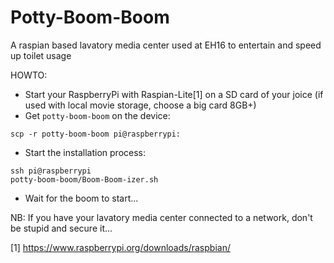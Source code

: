 # Potty-Boom-Boom
A raspian based lavatory media center used at EH16 to entertain and speed up toilet usage

HOWTO:
 - Start your RaspberryPi with Raspian-Lite[1] on a SD card of your joice 
   (if used with local movie storage, choose a big card 8GB+) 
 - Get ``potty-boom-boom`` on the device:
```
scp -r potty-boom-boom pi@raspberrypi:
```
 - Start the installation process:
```
ssh pi@raspberrypi
potty-boom-boom/Boom-Boom-izer.sh
```
 - Wait for the boom to start...

NB: If you have your lavatory media center connected to a network, don't be
stupid and secure it...

[1] https://www.raspberrypi.org/downloads/raspbian/
